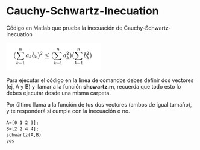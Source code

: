 ﻿# Cauchy-Schwartz-Inecuation
 Código en Matlab que prueba la inecuación de Cauchy-Schwartz-Inecuation
 
![Ecuation](https://github.com/luisfigueroaa/Cauchy-Schwartz-Inecuation/blob/master/ecuation.png)

Para ejecutar el código en la linea de comandos debes definir dos vectores (ej, A y B) y llamar a la función **shcwartz.m**, recuerda que todo esto lo debes ejecutar desde una misma carpeta.

Por último llama a la función de tus dos vectores (ambos de igual tamaño), y te responderá si cumple con la inecuación o no.

```
A=[0 1 2 3];
B=[2 2 4 4];
schwartz(A,B)
yes
```
